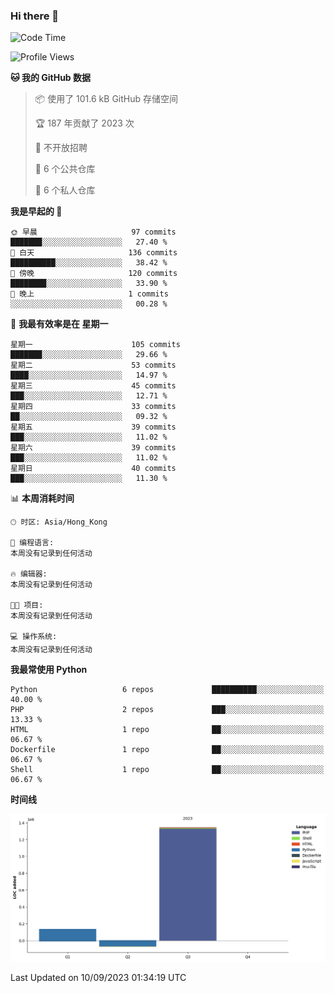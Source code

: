### Hi there 👋

<!--
**Mrzqd/Mrzqd** is a ✨ _special_ ✨ repository because its `README.md` (this file) appears on your GitHub profile.

Here are some ideas to get you started:

- 🔭 I’m currently working on ...
- 🌱 I’m currently learning ...
- 👯 I’m looking to collaborate on ...
- 🤔 I’m looking for help with ...
- 💬 Ask me about ...
- 📫 How to reach me: ...
- 😄 Pronouns: ...
- ⚡ Fun fact: ...
-->
<!--START_SECTION:waka-->
![Code Time](http://img.shields.io/badge/Code%20Time-142%20hrs%2044%20mins-blue)

![Profile Views](http://img.shields.io/badge/%E4%B8%AA%E4%BA%BA%E8%B5%84%E6%96%99%E8%A7%82%E7%9C%8B%E6%AC%A1%E6%95%B0-12-blue)

**🐱 我的 GitHub 数据** 

> 📦  使用了 101.6 kB GitHub 存储空间 
 > 
> 🏆 187 年贡献了 2023 次
 > 
> 🚫 不开放招聘
 > 
> 📜 6 个公共仓库 
 > 
> 🔑 6 个私人仓库 
 > 
**我是早起的 🐤** 

```text
🌞 早晨                     97 commits          ███████░░░░░░░░░░░░░░░░░░   27.40 % 
🌆 白天                     136 commits         ██████████░░░░░░░░░░░░░░░   38.42 % 
🌃 傍晚                     120 commits         ████████░░░░░░░░░░░░░░░░░   33.90 % 
🌙 晚上                     1 commits           ░░░░░░░░░░░░░░░░░░░░░░░░░   00.28 % 
```
📅 **我最有效率是在 星期一** 

```text
星期一                      105 commits         ███████░░░░░░░░░░░░░░░░░░   29.66 % 
星期二                      53 commits          ████░░░░░░░░░░░░░░░░░░░░░   14.97 % 
星期三                      45 commits          ███░░░░░░░░░░░░░░░░░░░░░░   12.71 % 
星期四                      33 commits          ██░░░░░░░░░░░░░░░░░░░░░░░   09.32 % 
星期五                      39 commits          ███░░░░░░░░░░░░░░░░░░░░░░   11.02 % 
星期六                      39 commits          ███░░░░░░░░░░░░░░░░░░░░░░   11.02 % 
星期日                      40 commits          ███░░░░░░░░░░░░░░░░░░░░░░   11.30 % 
```


📊 **本周消耗时间** 

```text
🕑︎ 时区: Asia/Hong_Kong

💬 编程语言: 
本周没有记录到任何活动

🔥 编辑器: 
本周没有记录到任何活动

🐱‍💻 项目: 
本周没有记录到任何活动

💻 操作系统: 
本周没有记录到任何活动
```

**我最常使用 Python** 

```text
Python                   6 repos             ██████████░░░░░░░░░░░░░░░   40.00 % 
PHP                      2 repos             ███░░░░░░░░░░░░░░░░░░░░░░   13.33 % 
HTML                     1 repo              ██░░░░░░░░░░░░░░░░░░░░░░░   06.67 % 
Dockerfile               1 repo              ██░░░░░░░░░░░░░░░░░░░░░░░   06.67 % 
Shell                    1 repo              ██░░░░░░░░░░░░░░░░░░░░░░░   06.67 % 
```



**时间线**

![Lines of Code chart](https://raw.githubusercontent.com/Mrzqd/Mrzqd/main/assets/bar_graph.png)


 Last Updated on 10/09/2023 01:34:19 UTC
<!--END_SECTION:waka-->
